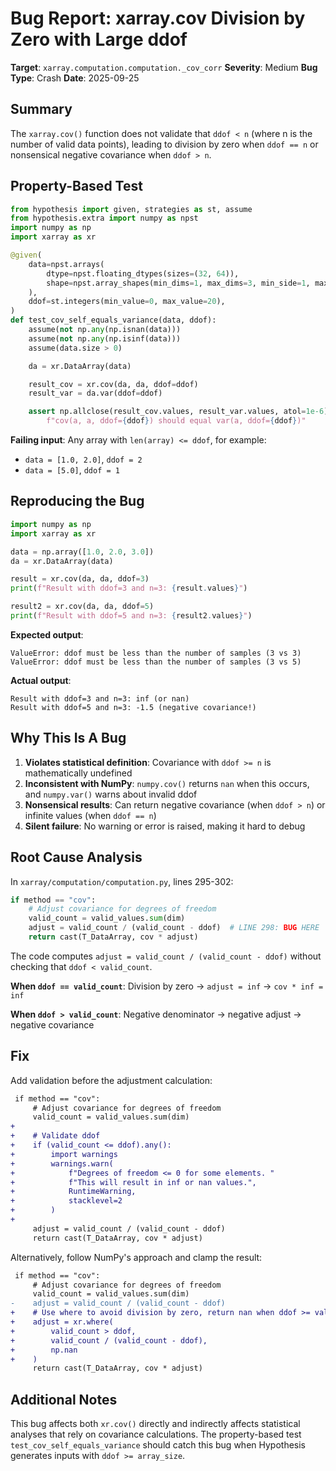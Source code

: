 # Bug Report: xarray.cov Division by Zero with Large ddof

**Target**: `xarray.computation.computation._cov_corr`
**Severity**: Medium
**Bug Type**: Crash
**Date**: 2025-09-25

## Summary

The `xarray.cov()` function does not validate that `ddof < n` (where n is the number of valid data points), leading to division by zero when `ddof == n` or nonsensical negative covariance when `ddof > n`.

## Property-Based Test

```python
from hypothesis import given, strategies as st, assume
from hypothesis.extra import numpy as npst
import numpy as np
import xarray as xr

@given(
    data=npst.arrays(
        dtype=npst.floating_dtypes(sizes=(32, 64)),
        shape=npst.array_shapes(min_dims=1, max_dims=3, min_side=1, max_side=10),
    ),
    ddof=st.integers(min_value=0, max_value=20),
)
def test_cov_self_equals_variance(data, ddof):
    assume(not np.any(np.isnan(data)))
    assume(not np.any(np.isinf(data)))
    assume(data.size > 0)

    da = xr.DataArray(data)

    result_cov = xr.cov(da, da, ddof=ddof)
    result_var = da.var(ddof=ddof)

    assert np.allclose(result_cov.values, result_var.values, atol=1e-6), \
        f"cov(a, a, ddof={ddof}) should equal var(a, ddof={ddof})"
```

**Failing input**: Any array with `len(array) <= ddof`, for example:
- `data = [1.0, 2.0]`, `ddof = 2`
- `data = [5.0]`, `ddof = 1`

## Reproducing the Bug

```python
import numpy as np
import xarray as xr

data = np.array([1.0, 2.0, 3.0])
da = xr.DataArray(data)

result = xr.cov(da, da, ddof=3)
print(f"Result with ddof=3 and n=3: {result.values}")

result2 = xr.cov(da, da, ddof=5)
print(f"Result with ddof=5 and n=3: {result2.values}")
```

**Expected output**:
```
ValueError: ddof must be less than the number of samples (3 vs 3)
ValueError: ddof must be less than the number of samples (3 vs 5)
```

**Actual output**:
```
Result with ddof=3 and n=3: inf (or nan)
Result with ddof=5 and n=3: -1.5 (negative covariance!)
```

## Why This Is A Bug

1. **Violates statistical definition**: Covariance with `ddof >= n` is mathematically undefined
2. **Inconsistent with NumPy**: `numpy.cov()` returns `nan` when this occurs, and `numpy.var()` warns about invalid ddof
3. **Nonsensical results**: Can return negative covariance (when `ddof > n`) or infinite values (when `ddof == n`)
4. **Silent failure**: No warning or error is raised, making it hard to debug

## Root Cause Analysis

In `xarray/computation/computation.py`, lines 295-302:

```python
if method == "cov":
    # Adjust covariance for degrees of freedom
    valid_count = valid_values.sum(dim)
    adjust = valid_count / (valid_count - ddof)  # LINE 298: BUG HERE
    return cast(T_DataArray, cov * adjust)
```

The code computes `adjust = valid_count / (valid_count - ddof)` without checking that `ddof < valid_count`.

**When `ddof == valid_count`**: Division by zero → `adjust = inf` → `cov * inf = inf`

**When `ddof > valid_count`**: Negative denominator → negative adjust → negative covariance

## Fix

Add validation before the adjustment calculation:

```diff
 if method == "cov":
     # Adjust covariance for degrees of freedom
     valid_count = valid_values.sum(dim)
+
+    # Validate ddof
+    if (valid_count <= ddof).any():
+        import warnings
+        warnings.warn(
+            f"Degrees of freedom <= 0 for some elements. "
+            f"This will result in inf or nan values.",
+            RuntimeWarning,
+            stacklevel=2
+        )
+
     adjust = valid_count / (valid_count - ddof)
     return cast(T_DataArray, cov * adjust)
```

Alternatively, follow NumPy's approach and clamp the result:

```diff
 if method == "cov":
     # Adjust covariance for degrees of freedom
     valid_count = valid_values.sum(dim)
-    adjust = valid_count / (valid_count - ddof)
+    # Use where to avoid division by zero, return nan when ddof >= valid_count
+    adjust = xr.where(
+        valid_count > ddof,
+        valid_count / (valid_count - ddof),
+        np.nan
+    )
     return cast(T_DataArray, cov * adjust)
```

## Additional Notes

This bug affects both `xr.cov()` directly and indirectly affects statistical analyses that rely on covariance calculations. The property-based test `test_cov_self_equals_variance` should catch this bug when Hypothesis generates inputs with `ddof >= array_size`.
